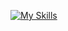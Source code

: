 [![My Skills](https://skillicons.dev/icons?i=html,js,react,nodejs,mongodb.mysql,git,cpp,java,express,linux,docker&perline=5)](https://skillicons.dev)
